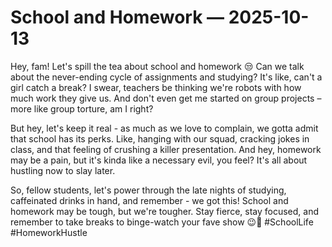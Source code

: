 # School and Homework — 2025-10-13

Hey, fam! Let's spill the tea about school and homework 😒 Can we talk about the never-ending cycle of assignments and studying? It's like, can't a girl catch a break? I swear, teachers be thinking we're robots with how much work they give us. And don't even get me started on group projects – more like group torture, am I right?

But hey, let's keep it real - as much as we love to complain, we gotta admit that school has its perks. Like, hanging with our squad, cracking jokes in class, and that feeling of crushing a killer presentation. And hey, homework may be a pain, but it's kinda like a necessary evil, you feel? It's all about hustling now to slay later.

So, fellow students, let's power through the late nights of studying, caffeinated drinks in hand, and remember - we got this! School and homework may be tough, but we're tougher. Stay fierce, stay focused, and remember to take breaks to binge-watch your fave show 😉💪 #SchoolLife #HomeworkHustle